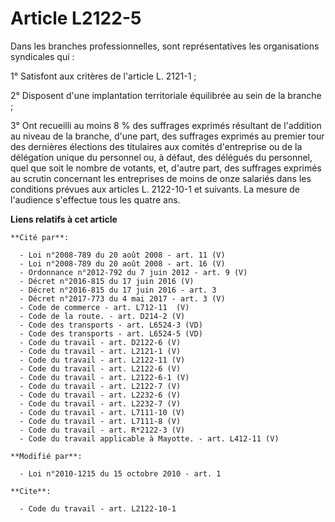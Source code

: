 # Article L2122-5

Dans les branches professionnelles, sont représentatives les organisations syndicales qui : 

1° Satisfont aux critères de l'article L. 2121-1 ; 

2° Disposent d'une implantation territoriale équilibrée au sein de la branche ; 

3° Ont recueilli au moins 8 % des suffrages exprimés résultant de l'addition au niveau de la branche, d'une part, des
suffrages exprimés au premier tour des dernières élections des titulaires aux comités d'entreprise ou de la délégation unique
du personnel ou, à défaut, des délégués du personnel, quel que soit le nombre de votants, et, d'autre part, des suffrages
exprimés au scrutin concernant les entreprises de moins de onze salariés dans les conditions prévues aux articles L.
2122-10-1 et suivants. La mesure de l'audience s'effectue tous les quatre ans.

**Liens relatifs à cet article**

	**Cité par**:

	  - Loi n°2008-789 du 20 août 2008 - art. 11 (V)
	  - Loi n°2008-789 du 20 août 2008 - art. 16 (V)
	  - Ordonnance n°2012-792 du 7 juin 2012 - art. 9 (V)
	  - Décret n°2016-815 du 17 juin 2016 (V)
	  - Décret n°2016-815 du 17 juin 2016 - art. 3
	  - Décret n°2017-773 du 4 mai 2017 - art. 3 (V)
	  - Code de commerce - art. L712-11  (V)
	  - Code de la route. - art. D214-2 (V)
	  - Code des transports - art. L6524-3 (VD)
	  - Code des transports - art. L6524-5 (VD)
	  - Code du travail - art. D2122-6 (V)
	  - Code du travail - art. L2121-1 (V)
	  - Code du travail - art. L2122-11 (V)
	  - Code du travail - art. L2122-6 (V)
	  - Code du travail - art. L2122-6-1 (V)
	  - Code du travail - art. L2122-7 (V)
	  - Code du travail - art. L2232-6 (V)
	  - Code du travail - art. L2232-7 (V)
	  - Code du travail - art. L7111-10 (V)
	  - Code du travail - art. L7111-8 (V)
	  - Code du travail - art. R*2122-3 (V)
	  - Code du travail applicable à Mayotte. - art. L412-11 (V)

	**Modifié par**:

	  - Loi n°2010-1215 du 15 octobre 2010 - art. 1

	**Cite**:

	  - Code du travail - art. L2122-10-1
